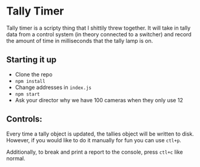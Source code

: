 # Tally Timer

Tally timer is a scripty thing that I shittily threw together. It will take in tally data from a control system (in theory connected to a switcher) and record the amount of time in milliseconds that the tally lamp is on. 

## Starting it up
- Clone the repo
- `npm install`
- Change addresses in `index.js`
- `npm start`
- Ask your director why we have 100 cameras when they only use 12

## Controls:
Every time a tally object is updated, the tallies object will be written to disk. However, if you would like to do it manually for fun you can use `ctl+p`.

Additionally, to break and print a report to the console, press `ctl+c` like normal.
